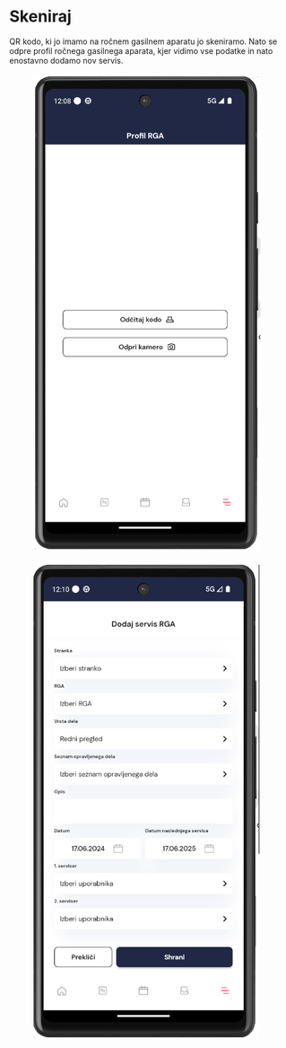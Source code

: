 # Skeniraj

QR kodo, ki jo imamo na ročnem gasilnem aparatu jo skeniramo. Nato se odpre profil ročnega gasilnega aparata, kjer vidimo vse podatke in nato enostavno dodamo nov servis.

<figure><img src="../../../../.gitbook/assets/image (216).png" alt=""><figcaption></figcaption></figure>

<figure><img src="../../../../.gitbook/assets/image (218).png" alt=""><figcaption></figcaption></figure>
